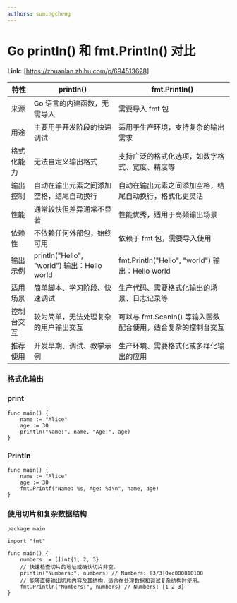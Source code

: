 ```yaml
---
authors: sumingcheng
---
```

# Go println() 和 fmt.Println() 对比



 **Link:** [https://zhuanlan.zhihu.com/p/694513628]



| 特性 | println() | fmt.Println() |
| --- | --- | --- |
| 来源 | Go 语言的内建函数，无需导入 | 需要导入 fmt 包 |
| 用途 | 主要用于开发阶段的快速调试 | 适用于生产环境，支持复杂的输出需求 |
| 格式化能力 | 无法自定义输出格式 | 支持广泛的格式化选项，如数字格式、宽度、精度等 |
| 输出控制 | 自动在输出元素之间添加空格，结尾自动换行 | 自动在输出元素之间添加空格，结尾自动换行，格式化更灵活 |
| 性能 | 通常较快但差异通常不显著 | 性能优秀，适用于高频输出场景 |
| 依赖性 | 不依赖任何外部包，始终可用 | 依赖于 fmt 包，需要导入使用 |
| 输出示例 | println("Hello", "world") 输出：Hello world | fmt.Println("Hello", "world") 输出：Hello world |
| 适用场景 | 简单脚本、学习阶段、快速调试 | 生产代码、需要格式化输出的场景、日志记录等 |
| 控制台交互 | 较为简单，无法处理复杂的用户输出交互 | 可以与 fmt.Scanln() 等输入函数配合使用，适合复杂的控制台交互 |
| 推荐使用 | 开发早期、调试、教学示例 | 生产环境、需要格式化或多样化输出的应用 |

### 格式化输出  
### print  
```
func main() {
    name := "Alice"
    age := 30
    println("Name:", name, "Age:", age)
}

```
### Println  
```
func main() {
    name := "Alice"
    age := 30
    fmt.Printf("Name: %s, Age: %d\n", name, age)
}

```
### 使用切片和复杂数据结构  
```
package main

import "fmt"

func main() {
	numbers := []int{1, 2, 3}
	// 快速检查切片的地址或确认切片非空。
	println("Numbers:", numbers) // Numbers: [3/3]0xc000010108
	// 能够直接输出切片内容及其结构，适合在处理数据和调试复杂结构时使用。
	fmt.Println("Numbers:", numbers) // Numbers: [1 2 3]
}

```
